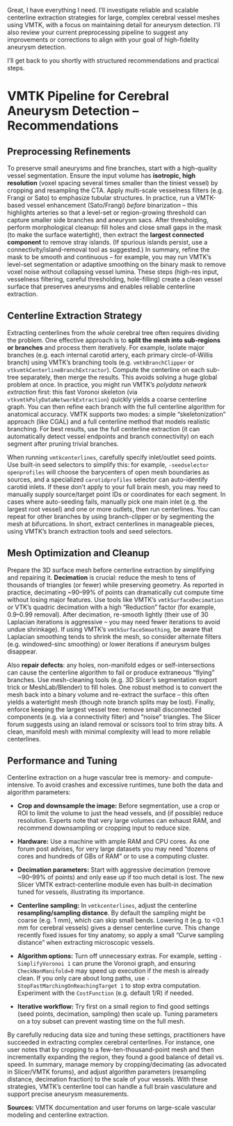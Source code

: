 Great, I have everything I need. I’ll investigate reliable and scalable centerline extraction strategies for large, complex cerebral vessel meshes using VMTK, with a focus on maintaining detail for aneurysm detection. I’ll also review your current preprocessing pipeline to suggest any improvements or corrections to align with your goal of high-fidelity aneurysm detection.

I’ll get back to you shortly with structured recommendations and practical steps.


# VMTK Pipeline for Cerebral Aneurysm Detection – Recommendations

## Preprocessing Refinements

To preserve small aneurysms and fine branches, start with a high-quality vessel segmentation. Ensure the input volume has **isotropic, high resolution** (voxel spacing several times smaller than the tiniest vessel) by cropping and resampling the CTA.  Apply multi-scale vesselness filters (e.g. Frangi or Sato) to emphasize tubular structures.  In practice, run a VMTK-based vessel enhancement (Sato/Frangi) *before* binarization – this highlights arteries so that a level-set or region-growing threshold can capture smaller side branches and aneurysm sacs.  After thresholding, perform morphological cleanup: fill holes and close small gaps in the mask (to make the surface watertight), then extract the **largest connected component** to remove stray islands.  (If spurious islands persist, use a connectivity/island-removal tool as suggested.)  In summary, refine the mask to be smooth and continuous – for example, you may run VMTK’s level-set segmentation or adaptive smoothing on the binary mask to remove voxel noise without collapsing vessel lumina. These steps (high-res input, vesselness filtering, careful thresholding, hole-filling) create a clean vessel surface that preserves aneurysms and enables reliable centerline extraction.

## Centerline Extraction Strategy

Extracting centerlines from the *whole* cerebral tree often requires dividing the problem.  One effective approach is to **split the mesh into sub-regions or branches** and process them iteratively. For example, isolate major branches (e.g. each internal carotid artery, each primary circle-of-Willis branch) using VMTK’s branching tools (e.g. `vmtkBranchClipper` or `vtkvmtkCenterlineBranchExtractor`). Compute the centerline on each sub-tree separately, then merge the results.  This avoids solving a huge global problem at once.  In practice, you might run VMTK’s *polydata network extraction* first: this fast Voronoi skeleton (via `vtkvmtkPolyDataNetworkExtraction`) quickly yields a coarse centerline graph. You can then refine each branch with the full centerline algorithm for anatomical accuracy. VMTK supports two modes: a simple “skeletonization” approach (like CGAL) and a full centerline method that models realistic branching. For best results, use the full centerline extraction (it can automatically detect vessel endpoints and branch connectivity) on each segment after pruning trivial branches.

When running `vmtkcenterlines`, carefully specify inlet/outlet seed points. Use built-in seed selectors to simplify this: for example, `-seedselector openprofiles` will choose the barycenters of open mesh boundaries as sources, and a specialized `carotidprofiles` selector can auto-identify carotid inlets. If these don’t apply to your full brain mesh, you may need to manually supply source/target point IDs or coordinates for each segment.  In cases where auto-seeding fails, manually pick one main inlet (e.g. the largest root vessel) and one or more outlets, then run centerlines.  You can repeat for other branches by using branch-clipper or by segmenting the mesh at bifurcations. In short, extract centerlines in manageable pieces, using VMTK’s branch extraction tools and seed selectors.

## Mesh Optimization and Cleanup

Prepare the 3D surface mesh before centerline extraction by simplifying and repairing it. **Decimation** is crucial: reduce the mesh to tens of thousands of triangles (or fewer) while preserving geometry. As reported in practice, decimating \~90–99% of points can dramatically cut compute time without losing major features. Use tools like VMTK’s `vmtkSurfaceDecimation` or VTK’s quadric decimation with a high “Reduction” factor (for example, 0.9–0.99 removal). After decimation, re-smooth lightly (their use of 30 Laplacian iterations is aggressive – you may need fewer iterations to avoid undue shrinkage).  If using VMTK’s `vmtkSurfaceSmoothing`, be aware that Laplacian smoothing tends to shrink the mesh, so consider alternate filters (e.g. windowed-sinc smoothing) or lower iterations if aneurysm bulges disappear.

Also **repair defects**: any holes, non-manifold edges or self-intersections can cause the centerline algorithm to fail or produce extraneous “flying” branches. Use mesh-cleaning tools (e.g. 3D Slicer’s segmentation export trick or MeshLab/Blender) to fill holes.  One robust method is to convert the mesh back into a binary volume and re-extract the surface – this often yields a watertight mesh (though note branch splits may be lost). Finally, enforce keeping the largest vessel tree: remove small disconnected components (e.g. via a connectivity filter) and “noise” triangles. The Slicer forum suggests using an island removal or scissors tool to trim stray bits. A clean, manifold mesh with minimal complexity will lead to more reliable centerlines.

## Performance and Tuning

Centerline extraction on a huge vascular tree is memory- and compute-intensive. To avoid crashes and excessive runtimes, tune both the data and algorithm parameters:

* **Crop and downsample the image:** Before segmentation, use a crop or ROI to limit the volume to just the head vessels, and (if possible) reduce resolution.  Experts note that very large volumes can exhaust RAM, and recommend downsampling or cropping input to reduce size.

* **Hardware:** Use a machine with ample RAM and CPU cores. As one forum post advises, for very large datasets you may need “dozens of cores and hundreds of GBs of RAM” or to use a computing cluster.

* **Decimation parameters:** Start with aggressive decimation (remove \~90–99% of points) and only ease up if too much detail is lost. The new Slicer VMTK extract-centerline module even has built-in decimation tuned for vessels, illustrating its importance.

* **Centerline sampling:** In `vmtkcenterlines`, adjust the centerline **resampling/sampling distance**. By default the sampling might be coarse (e.g. 1 mm), which can skip small bends. Lowering it (e.g. to <0.1 mm for cerebral vessels) gives a denser centerline curve. This change recently fixed issues for tiny anatomy, so apply a small “Curve sampling distance” when extracting microscopic vessels.

* **Algorithm options:** Turn off unnecessary extras. For example, setting `-SimplifyVoronoi 1` can prune the Voronoi graph, and ensuring `CheckNonManifold=0` may speed up execution if the mesh is already clean. If you only care about long paths, use `-StopFastMarchingOnReachingTarget 1` to stop extra computation. Experiment with the `CostFunction` (e.g. default 1/R) if needed.

* **Iterative workflow:** Try first on a small region to find good settings (seed points, decimation, sampling) then scale up. Tuning parameters on a toy subset can prevent wasting time on the full mesh.

By carefully reducing data size and tuning these settings, practitioners have succeeded in extracting complex cerebral centerlines. For instance, one user notes that by cropping to a few-ten-thousand-point mesh and then incrementally expanding the region, they found a good balance of detail vs. speed.  In summary, manage memory by cropping/decimating (as advocated in Slicer/VMTK forums), and adjust algorithm parameters (resampling distance, decimation fraction) to the scale of your vessels. With these strategies, VMTK’s centerline tool can handle a full brain vasculature and support precise aneurysm measurements.

**Sources:** VMTK documentation and user forums on large-scale vascular modeling and centerline extraction.
